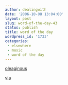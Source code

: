 ```yaml
---
author: dealingwith
date: '2006-10-08 13:04:00'
layout: post
slug: word-of-the-day-43
status: publish
title: word of the day
wordpress_id: '1733'
categories:
 - elsewhere
 - music
 - word of the day
---
```


[oleaginous][1]

[via][2]

   [1]: http://dictionary.reference.com/search?q=oleaginous

   [2]: http://villagevoice.com/music/0641,kamps,74668,22.html

